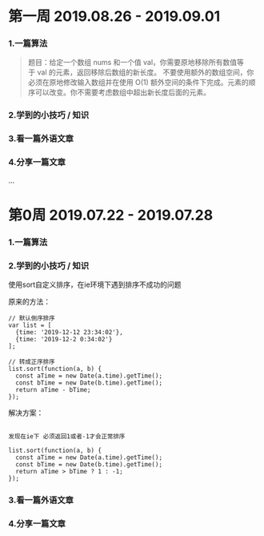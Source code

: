 # 第一周 2019.08.26 - 2019.09.01
### 1.一篇算法
 > 题目：给定一个数组 nums 和一个值 val，你需要原地移除所有数值等于 val 的元素，返回移除后数组的新长度。
不要使用额外的数组空间，你必须在原地修改输入数组并在使用 O(1) 额外空间的条件下完成。元素的顺序可以改变。你不需要考虑数组中超出新长度后面的元素。


### 2.学到的小技巧 / 知识

### 3.看一篇外语文章

### 4.分享一篇文章
...

# 第0周 2019.07.22 - 2019.07.28

### 1.一篇算法

### 2.学到的小技巧 / 知识

  使用sort自定义排序，在ie环境下遇到排序不成功的问题

  原来的方法：

  ```
  // 默认倒序排序
  var list = [
    {time: '2019-12-12 23:34:02'},
    {time: '2019-12-2 0:34:02'}
  ];

  // 转成正序排序
  list.sort(function(a, b) {
    const aTime = new Date(a.time).getTime();
    const bTime = new Date(b.time).getTime();
    return aTime - bTime;
  });

  ```

  解决方案：
  ```

  发现在ie下 必须返回1或者-1才会正常排序

  list.sort(function(a, b) {
    const aTime = new Date(a.time).getTime();
    const bTime = new Date(b.time).getTime();
    return aTime > bTime ? 1 : -1;
  });

  ```
### 3.看一篇外语文章

### 4.分享一篇文章
